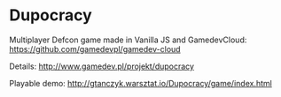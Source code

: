 Dupocracy
=========

Multiplayer Defcon game made in Vanilla JS and GamedevCloud:
https://github.com/gamedevpl/gamedev-cloud

Details:
http://www.gamedev.pl/projekt/dupocracy

Playable demo:
http://gtanczyk.warsztat.io/Dupocracy/game/index.html
